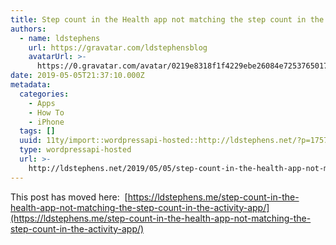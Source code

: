 ```yaml
---
title: Step count in the Health app not matching the step count in the Activity app
authors:
  - name: ldstephens
    url: https://gravatar.com/ldstephensblog
    avatarUrl: >-
      https://0.gravatar.com/avatar/0219e8318f1f4229ebe26084e7253765017f43ca0c631be37dc6d0b8ad6e40a4?s=96&d=identicon&r=G
date: 2019-05-05T21:37:10.000Z
metadata:
  categories:
    - Apps
    - How To
    - iPhone
  tags: []
  uuid: 11ty/import::wordpressapi-hosted::http://ldstephens.net/?p=1757
  type: wordpressapi-hosted
  url: >-
    http://ldstephens.net/2019/05/05/step-count-in-the-health-app-not-matching-the-step-count-in-the-activity-app/
---
```

This post has moved here:  [https://ldstephens.me/step-count-in-the-health-app-not-matching-the-step-count-in-the-activity-app/](https://ldstephens.me/step-count-in-the-health-app-not-matching-the-step-count-in-the-activity-app/)